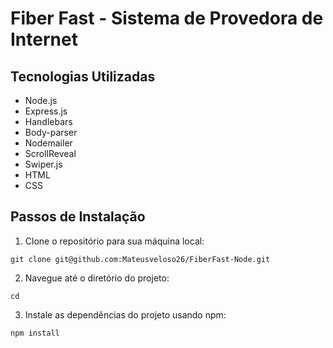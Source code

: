 # Fiber Fast - Sistema de Provedora de Internet


## Tecnologias Utilizadas
- Node.js
- Express.js
- Handlebars
- Body-parser
- Nodemailer
- ScrollReveal
- Swiper.js
- HTML
- CSS

## Passos de Instalação
1. Clone o repositório para sua máquina local:
```
git clone git@github.com:Mateusveloso26/FiberFast-Node.git
```
2. Navegue até o diretório do projeto:
```
cd 
```
3. Instale as dependências do projeto usando npm:
```
npm install
```







